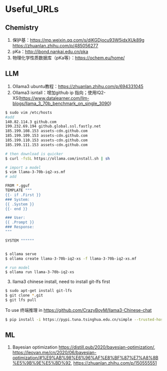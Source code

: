 # Useful_URLs

## Chemistry
1. 保护基：https://mp.weixin.qq.com/s/diKGDjocu93W5jdxXUk89g https://zhuanlan.zhihu.com/p/485056277
2. pKa：http://ibond.nankai.edu.cn/pka
3. 物理化学性质数据库（pKa等）：https://ochem.eu/home/


## LLM
1. Ollama3 ubuntu教程：https://zhuanlan.zhihu.com/p/694331045
2. Ollama3 isntall：增加github ip 指向；使用IQ2-XS(https://www.datalearner.com/llm-blogs/llama_3_70b_benchmark_on_single_3090)
```bash
$ sudo vim /etc/hosts
#add
140.82.114.3 github.com
199.232.69.194 github.global.ssl.fastly.net
185.199.108.153 assets-cdn.github.com
185.199.109.153 assets-cdn.github.com
185.199.110.153 assets-cdn.github.com
185.199.111.153 assets-cdn.github.com

# then download is quicker
$ curl -fsSL https://ollama.com/install.sh | sh

# import a model
$ vim llama-3-70b-iq2-xs.mf
# add

FROM *.gguf
TEMPLATE """
{{- if .First }}
### System:
{{ .System }}
{{- end }}

### User:
{{ .Prompt }}
### Response:
"""

SYSTEM """"""


$ ollama serve
$ ollama create llama-3-70b-iq2-xs -f llama-3-70b-iq2-xs.mf

# run model
$ ollama run llama-3-70b-iq2-xs

```
3. llama3 chinese install, need to install git-lfs first
```bash
$ sudo apt-get install git-lfs
$ git clone *.git
$ git lfs pull
```
To use 终端推理 in https://github.com/CrazyBoyM/llama3-Chinese-chat
```bash
$ pip install -i https://pypi.tuna.tsinghua.edu.cn/simple --trusted-host pypi.douban.com transformers peft dataclasses typing torch torchvision torchaudio
```

## ML
1. Bayesian optimization https://distill.pub/2020/bayesian-optimization/, https://leovan.me/cn/2020/06/bayesian-optimization/#%E9%AB%98%E6%96%AF%E8%BF%87%E7%A8%8B%E5%9B%9E%E5%BD%92, https://zhuanlan.zhihu.com/p/150555551
